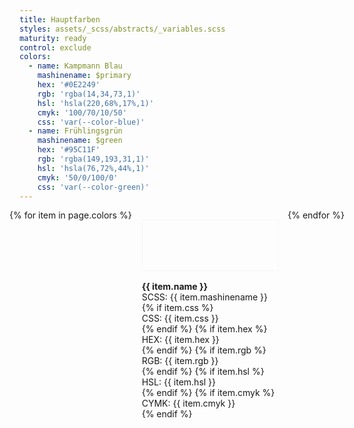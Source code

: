 ```yaml
---
title: Hauptfarben
styles: assets/_scss/abstracts/_variables.scss
maturity: ready
control: exclude
colors:
  - name: Kampmann Blau
    mashinename: $primary
    hex: '#0E2249'
    rgb: 'rgba(14,34,73,1)'
    hsl: 'hsla(220,68%,17%,1)'
    cmyk: '100/70/10/50'
    css: 'var(--color-blue)'
  - name: Frühlingsgrün
    mashinename: $green
    hex: '#95C11F'
    rgb: 'rgba(149,193,31,1)'
    hsl: 'hsla(76,72%,44%,1)'
    cmyk: '50/0/100/0'
    css: 'var(--color-green)'
---
```


<style>
.set {
  display: flex;
  flex-wrap: wrap;
  margin: 0 -1rem;
  margin-top: 0;
  padding: 0;
  list-style: none;
}
li {
  flex: 1 0 20%;
  margin: 1rem;
}
.color {
  width: 100%;
  min-width: 160px;
  height: 80px;
  color: white;
  border: 1px solid whitesmoke;
  margin-bottom: 1rem;
}
p {
  margin: 0;
}
</style>
<ul class="set">
{% for item in page.colors %} 
  <li>
    <div class="color" style="background:{{ item.css }}"></div> 
    <p><strong>{{ item.name }}</strong></p>
    <p><span class="label">SCSS:</span> {{ item.mashinename }}</p>
    {% if item.css %}<p><span class="label">CSS:</span> {{ item.css }}</p>{% endif %}
    {% if item.hex %}<p><span class="label">HEX:</span> {{ item.hex }}</p>{% endif %}
    {% if item.rgb %}<p><span class="label">RGB:</span> {{ item.rgb }}</p>{% endif %}
    {% if item.hsl %}<p><span class="label">HSL:</span> {{ item.hsl }}</p>{% endif %}
    {% if item.cmyk %}<p><span class="label">CYMK:</span> {{ item.cmyk }}</p>{% endif %}
  </li>
{% endfor %}
</ul>
